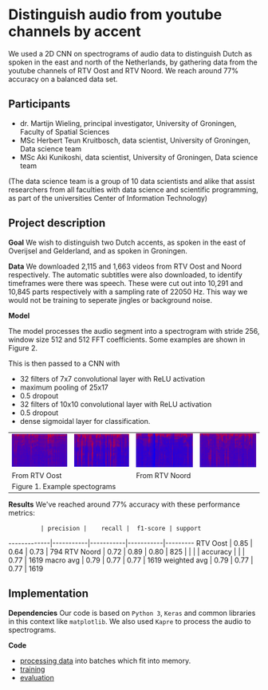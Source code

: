 # Distinguish audio from youtube channels by accent

We used a 2D CNN on spectrograms of audio data to distinguish Dutch as spoken in the east and north of the Netherlands, by gathering data from the youtube channels of RTV Oost and RTV Noord. We reach around 77% accuracy on a balanced data set.

## Participants

 * dr. Martijn Wieling, principal investigator, University of Groningen, Faculty of Spatial Sciences
 * MSc Herbert Teun Kruitbosch, data scientist, University of Groningen, Data science team
 * MSc Aki Kunikoshi, data scientist, University of Groningen, Data science team

(The data science team is a group of 10 data scientists and alike that assist researchers from all faculties with data science and scientific programming, as part of the universities Center of Information Technology)

## Project description

**Goal** We wish to distinguish two Dutch accents, as spoken in the east of Overijsel and Gelderland, and as spoken in Groningen.

**Data** We downloaded 2,115 and 1,663 videos from RTV Oost and Noord respectively. The automatic subtitles were also downloaded, to identify timeframes were there was speech. These were cut out into 10,291 and 10,845 parts respectively with a sampling rate of 22050 Hz. This way we would not be training to seperate jingles or background noise.
 
**Model**

The model processes the audio segment into a spectrogram with stride 256, window size 512 and 512 FFT coefficients. Some examples are shown in Figure 2.

This is then passed to a CNN with

 * 32 filters of 7x7 convolutional layer with ReLU activation
 * maximum pooling of 25x17
 * 0.5 dropout
 * 32 filters of 10x10 convolutional layer with ReLU activation
 * 0.5 dropout
 * dense sigmoidal layer for classification.

<table>
  <tr>
    <td><img src="images/spectrogram-1155-label-0.png"></td>
    <td><img src="images/spectrogram-1172-label-0.png"></td>
    <td><img src="images/spectrogram-1422-label-1.png"></td>
    <td><img src="images/spectrogram-1067-label-1.png"></td>
  </tr>
  <tr>
    <td colspan="2">From RTV Oost</td>
    <td colspan="2">From RTV Noord</td>
  </tr>
  <tr>
    <td colspan="4">Figure 1. Example spectograms</td>
  </tr>
</table>
 
 
**Results** We've reached around 77% accuracy with these performance metrics:


             | precision |    recall |  f1-score | support
-------------|-----------|-----------|-----------|---------
    RTV Oost |      0.85 |     0.64  |    0.73   |    794
   RTV Noord |      0.72 |     0.89  |    0.80   |    825
             |           |           |           |
    accuracy |           |           |    0.77   |   1619
   macro avg |      0.79 |     0.77  |    0.77   |   1619
weighted avg |      0.79 |     0.77  |    0.77   |   1619


## Implementation

**Dependencies** Our code is based on `Python 3`, `Keras` and common libraries in this context like `matplotlib`. We also used `Kapre` to process the audio to spectrograms.

**Code**

 * [processing data](code/process_data) into batches which fit into memory.
 * [training](code/train_model.py)
 * [evaluation](code/evaluate.py)

